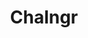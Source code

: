---
title: Chalngr
description: Chalngr is a global platform to generate REAL-WORLD challenges for you to complete and win. Gamify your journey to a healthier lifestyle by competing in real-life challenges with people around the globe. Bet on yourself and win!
image: /projects/imgs/chalngr.jpg
link: https://getchalngr.com
type: web
--- 